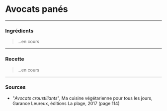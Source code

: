 # Avocats panés

---

### Ingrédients

> ...en cours

---

### Recette

> ...en cours

---

### Sources

* "*Avocats croustillants*", Ma cuisine végétarienne pour tous les jours, Garance Leureux, éditions La plage, 2017 (page 114)
